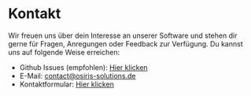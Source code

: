 
# Kontakt

Wir freuen uns über dein Interesse an unserer Software und stehen dir gerne für Fragen, Anregungen oder Feedback zur Verfügung. Du kannst uns auf folgende Weise erreichen:

- Github Issues (empfohlen): [Hier klicken](https://github.com/OSIRIS-Solutions/osiris/issues)
- E-Mail: contact@osiris-solutions.de
- Kontaktformular: [Hier klicken](https://osiris-solutions.de/contact/)
